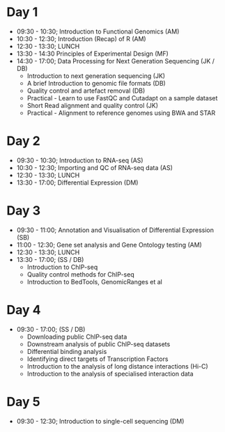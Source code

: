 # Day 1

- 09:30 - 10:30; Introduction to Functional Genomics (AM)
- 10:30 - 12:30; Introduction (Recap) of R (AM)
- 12:30 - 13:30; LUNCH
- 13:30 - 14:30 Principles of Experimental Design (MF)
- 14:30 - 17:00; Data Processing for Next Generation Sequencing (JK / DB)
    + Introduction to next generation sequencing (JK)
    + A brief Introduction to genomic file formats (DB)
    + Quality control and artefact removal (DB)
    + Practical - Learn to use FastQC and Cutadapt on a sample dataset
    + Short Read alignment and quality control (JK)
    + Practical - Alignment to reference genomes using BWA and STAR
    
# Day 2

- 09:30 - 10:30; Introduction to RNA-seq (AS)
- 10:30 - 12:30; Importing and QC of RNA-seq data (AS)
- 12:30 - 13:30; LUNCH
- 13:30 - 17:00; Differential Expression (DM)

# Day 3

- 09:30 - 11:00; Annotation and Visualisation of Differential Expression (SB)
- 11:00 - 12:30; Gene set analysis and Gene Ontology testing (AM)
- 12:30 - 13:30; LUNCH
- 13:30 - 17:00; (SS / DB)
  + Introduction to ChIP-seq
  + Quality control methods for ChIP-seq 
  + Introduction to BedTools, GenomicRanges et al 

# Day 4

- 09:30 - 17:00; (SS / DB)
  + Downloading public ChIP-seq data
  + Downstream analysis of public ChIP-seq datasets
  + Differential binding analysis
  + Identifying direct targets of Transcription Factors
  + Introduction to the analysis of long distance interactions (Hi-C)
  + Introduction to the analysis of specialised interaction data
  
# Day 5

- 09:30 - 12:30; Introduction to single-cell sequencing (DM)
